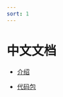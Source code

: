 ```yaml
---
sort: 1
---
```


# 中文文档

<!-- {% include list.liquid %} -->


- [介绍](https://scorecard-bundle.bubu.blue/Chinese/1.intro.html)

- [代码包](https://scorecard-bundle.bubu.blue/Chinese/2.usage.html)